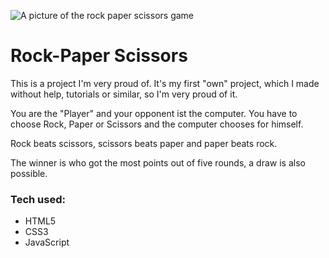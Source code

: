 ![A picture of the rock paper scissors game](https://i.imgur.com/8pMlpOK.png)

# Rock-Paper Scissors

This is a project I'm very proud of. It's my first "own" project, which I made without help, tutorials or similar, so I'm very proud of it.

You are the "Player" and your opponent ist the computer. You have to choose Rock, Paper or Scissors and the computer chooses for himself.

Rock beats scissors, scissors beats paper and paper beats rock.

The winner is who got the most points out of five rounds, a draw is also possible.

### Tech used:

* HTML5
* CSS3
* JavaScript
